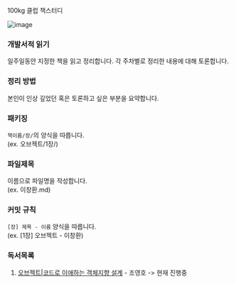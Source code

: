 100kg 클럽 책스터디 

![image](https://github.com/100kg-club/book-study/assets/54737136/5e89e8f1-e5dd-4997-9925-cb7df293139f)


### 개발서적 읽기
일주일동안 지정한 책을 읽고 정리합니다.
각 주차별로 정리한 내용에 대해 토론합니다.

### 정리 방법
본인이 인상 깊었던 혹은 토론하고 싶은 부분을 요약합니다.

### 패키징
`책이름/장/`의 양식을 따릅니다.  
(ex. 오브젝트/1장/)

### 파일제목
이름으로 파일명을 작성합니다.  
(ex. 이창환.md)

### 커밋 규칙
`[장] 제목 - 이름` 양식을 따릅니다.  
(ex. [1장] 오브젝트 - 이창환)



### 독서목록
1. [오브젝트|코드로 이애하는 객체지향 설계](https://search.shopping.naver.com/book/catalog/32453230352?cat_id=50010920&frm=PBOKMOD&query=%EC%98%A4%EB%B8%8C%EC%A0%9D%ED%8A%B8+%EC%B1%85&NaPm=ct%3Dlpamdc5c%7Cci%3D43a3747281eeb0d47017dac0d57dbfe3881fe28e%7Ctr%3Dboknx%7Csn%3D95694%7Chk%3Db8615f6ab2fae027e08a582fffa0f4cb93b3f1b2) - 조영호  -> 현재 진행중
